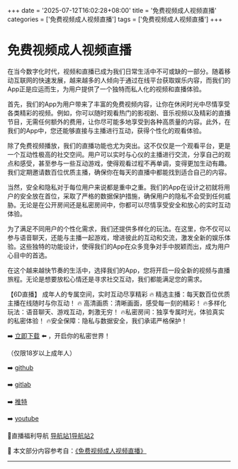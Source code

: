 +++
date = '2025-07-12T16:02:28+08:00'
title = '免费视频成人视频直播'
categories = ['免费视频成人视频直播']
tags = ['免费视频成人视频直播']
+++

# 免费视频成人视频直播

在当今数字化时代，视频和直播已成为我们日常生活中不可或缺的一部分。随着移动互联网的快速发展，越来越多的人倾向于通过在线平台获取娱乐内容，而我们的App正是应运而生，为用户提供了一个独特而私人化的视频和直播体验。

首先，我们的App为用户带来了丰富的免费视频内容，让你在休闲时光中尽情享受各类精彩的视频。例如，你可以随时观看热门的影视剧、音乐视频以及精彩的直播节目，无需任何额外的费用，让你尽可能多地享受到各种高质量的内容。此外，在我们的App中，您还能够直接与主播进行互动，获得个性化的观看体验。

除了免费视频播放，我们的直播功能也尤为突出。这不仅仅是一个观看平台，更是一个互动性极高的社交空间。用户可以实时与心仪的主播进行交流，分享自己的观点和感受，甚至参与一些互动游戏，使得观看过程不再单调，变得更加生动有趣。我们定期邀请数百位优质主播，确保你在每天的直播中都能找到适合自己的内容。

当然，安全和隐私对于每位用户来说都是重中之重。我们的App在设计之初就将用户的安全放在首位，采取了严格的数据保护措施，确保用户的隐私不会受到任何威胁。无论是在公开房间还是私密房间中，你都可以尽情享受安全和放心的实时互动体验。

为了满足不同用户的个性化需求，我们还提供多样化的玩法。在这里，你不仅可以参与语音聊天，还能与主播一起游戏，增进彼此的互动和交流，激发全新的娱乐体验。这些独特的功能设计，使得我们的App在众多竞争对手中脱颖而出，成为用户心目中的首选。

在这个越来越快节奏的生活中，选择我们的App，您将开启一段全新的视频与直播旅程。无论是想要放松心情还是寻求社交互动，我们都能满足您的需求。

【6D直播】
成年人的专属空间，实时互动尽享精彩
🔥 精选主播：每天数百位优质主播在线随时与你互动！
🔥 高清画质：清晰画面，感受每一刻的精彩！
🔥多样化玩法：语音聊天、游戏互动，刺激无穷！
🔥私密房间：独享专属时光，体验真实的私密体验！
🔥安全保障：隐私与数据安全，我们承诺严格保护！

➡️ [立即下载](https://down123.s3.ap-east-1.amazonaws.com/down/down.html?channelCode=blog) ⬅️ ，开启你的私密世界！

（仅限18岁以上成年人）

➡️ [github](https://aldult-live.github.io/)

➡️ [gitlab](https://seo-09598d.gitlab.io/)

➡️ [推特](https://x.com/wegame33)

➡️ [youtube](https://www.youtube.com/@6Dlive)

🔞直播福利导航 [导航站1](https://webstack-86085a.gitlab.io/)[导航站2](https://onlygit123-2.github.io/)


📘 本文部分内容参考自：[《免费视频成人视频直播》](https://github.com/18movv/18mo)

---
